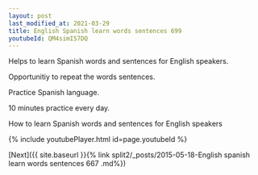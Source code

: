 ```yaml
---
layout: post
last_modified_at: 2021-03-29
title: English Spanish learn words sentences 699 
youtubeId: QM4simI57DQ
---
```

 
 
Helps to learn Spanish words and sentences for English speakers.

Opportunitiy to repeat the words sentences. 

Practice Spanish language. 
 
10 minutes practice every day. 
 
How to learn Spanish words and sentences for English speakers 
 
{% include youtubePlayer.html id=page.youtubeId %}
 
 
[Next]({{ site.baseurl }}{% link  split2/_posts/2015-05-18-English spanish learn words sentences 667 .md%})
 
